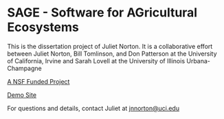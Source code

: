 # SAGE - Software for AGricultural Ecosystems

This is the dissertation project of Juliet Norton. It is a collaborative effort between Juliet Norton, Bill Tomlinson, and Don Patterson at the University of California, Irvine and Sarah Lovell at the University of Illinois Urbana-Champagne

[A NSF Funded Project](https://www.nsf.gov/awardsearch/showAward?AWD_ID=1442749)

[Demo Site](https://sage-pdb.herokuapp.com/)

For questions and details, contact Juliet at jnnorton@uci.edu
